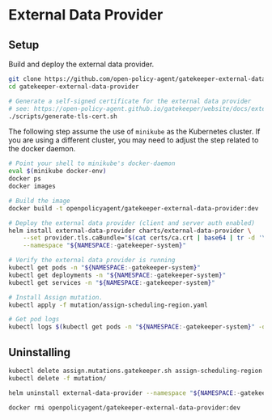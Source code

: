 # External Data Provider

## Setup

Build and deploy the external data provider.

```bash
git clone https://github.com/open-policy-agent/gatekeeper-external-data-provider.git
cd gatekeeper-external-data-provider

# Generate a self-signed certificate for the external data provider
# see: https://open-policy-agent.github.io/gatekeeper/website/docs/externaldata/#how-to-generate-a-self-signed-ca-and-a-keypair-for-the-external-data-provider
./scripts/generate-tls-cert.sh

```

The following step assume the use of `minikube` as the Kubernetes cluster. If you are using a different cluster, you may need to adjust the step related to the docker daemon.

```bash
# Point your shell to minikube's docker-daemon
eval $(minikube docker-env)
docker ps
docker images

# Build the image
docker build -t openpolicyagent/gatekeeper-external-data-provider:dev .

# Deploy the external data provider (client and server auth enabled)
helm install external-data-provider charts/external-data-provider \
    --set provider.tls.caBundle="$(cat certs/ca.crt | base64 | tr -d '\n\r')" \
    --namespace "${NAMESPACE:-gatekeeper-system}"

# Verify the external data provider is running
kubectl get pods -n "${NAMESPACE:-gatekeeper-system}"
kubectl get deployments -n "${NAMESPACE:-gatekeeper-system}"
kubectl get services -n "${NAMESPACE:-gatekeeper-system}"

# Install Assign mutation.
kubectl apply -f mutation/assign-scheduling-region.yaml

# Get pod logs 
kubectl logs $(kubectl get pods -n "${NAMESPACE:-gatekeeper-system}" -o jsonpath='{.items[0].metadata.name}') -n "${NAMESPACE:-gatekeeper-system}"
```

## Uninstalling

```bash
kubectl delete assign.mutations.gatekeeper.sh assign-scheduling-region
kubectl delete -f mutation/

helm uninstall external-data-provider --namespace "${NAMESPACE:-gatekeeper-system}"

docker rmi openpolicyagent/gatekeeper-external-data-provider:dev
```
